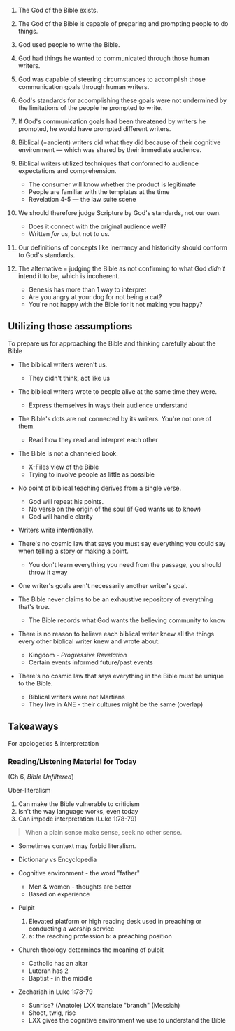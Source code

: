 ---
---

1. The God of the Bible exists.

2. The God of the Bible is capable of preparing and prompting people to do things.

3. God used people to write the Bible.

4. God had things he wanted to communicated through those human writers.

5. God was capable of steering circumstances to accomplish those communication goals through human writers.

6. God's standards for accomplishing these goals were not undermined by the limitations of the people he prompted to write.

7. If God's communication goals had been threatened by writers he prompted, he would have prompted different writers.

7. Biblical (=ancient) writers did what they did because of their cognitive environment &mdash; which was shared by their immediate audience.

8. Biblical writers utilized techniques that conformed to audience expectations and comprehension.
   - The consumer will know whether the product is legitimate
   - People are familiar with the templates at the time
   - Revelation 4-5 &mdash; the law suite scene

9. We should therefore judge Scripture by God's standards, not our own.
   - Does it connect with the original audience well?
   - Written _for_ us, but not _to_ us.

10. Our definitions of concepts like inerrancy and historicity should conform to God's standards.

11. The alternative = judging the Bible as not confirming to what God _didn't_ intend it to be, which is incoherent.
    - Genesis has more than 1 way to interpret
    - Are you angry at your dog for not being a cat?
    - You're not happy with the Bible for it not making you happy?

## Utilizing those assumptions

To prepare us for approaching the Bible and thinking carefully about the Bible

- The biblical writers weren't us.
  - They didn't think, act like us

- The biblical writers wrote to people alive at the same time they were.
  - Express themselves in ways their audience understand

- The Bible's dots are not connected by its writers. You're not one of them.
  - Read how they read and interpret each other

- The Bible is not a channeled book.
  - X-Files view of the Bible
  - Trying to involve people as little as possible

- No point of biblical teaching derives from a single verse.
  - God will repeat his points.
  - No verse on the origin of the soul (if God wants us to know)
  - God will handle clarity

- Writers write intentionally.

- There's no cosmic law that says you must say everything you could say when telling a story or making a point.
  - You don't learn everything you need from the passage, you should throw it away

- One writer's goals aren't necessarily another writer's goal.

- The Bible never claims to be an exhaustive repository of everything that's true.
  - The Bible records what God wants the believing community to know

- There is no reason to believe each biblical writer knew all the things every other biblical writer knew and wrote about.
  - Kingdom - _Progressive Revelation_
  - Certain events informed future/past events

- There's no cosmic law that says everything in the Bible must be unique to the Bible.
  - Biblical writers were not Martians
  - They live in ANE - their cultures might be the same (overlap)

## Takeaways

For apologetics & interpretation

### Reading/Listening Material for Today

(Ch 6, _Bible Unfiltered_)

Uber-literalism

  1. Can make the Bible vulnerable to criticism
  2. Isn't the way language works, even today
  3. Can impede interpretation (Luke 1:78-79)

> When a plain sense make sense, seek no other sense.

- Sometimes context may forbid literalism.
- Dictionary vs Encyclopedia
- Cognitive environment - the word "father"
  - Men & women - thoughts are better
  - Based on experience

- Pulpit
  1. Elevated platform or high reading desk used in preaching or conducting a worship service
  2. a: the reaching profession
     b: a preaching position

- Church theology determines the meaning of pulpit
  - Catholic has an altar
  - Luteran has 2
  - Baptist - in the middle

- Zechariah in Luke 1:78-79
  - Sunrise? (Anatole) LXX translate "branch" (Messiah)
  - Shoot, twig, rise
  - LXX gives the cognitive environment we use to understand the Bible
